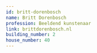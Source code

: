 ```yaml
---
id: britt-dorenbosch
name: Britt Dorenbosch
profession: Beeldend kunstenaar
link: brittdorenbosch.nl
building_number: 2
house_number: 40
---
```


